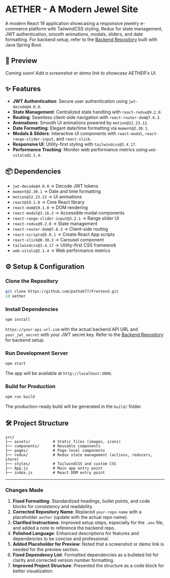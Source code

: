 # AETHER - A Modern Jewel Site

A modern React 19 application showcasing a responsive jewelry e-commerce platform with TailwindCSS styling, Redux for state management, JWT authentication, smooth animations, modals, sliders, and date formatting. For backend setup, refer to the [Backend Repository](https://github.com/pathak77/Backend) built with Java Spring Boot.

## 📸 Preview
*Coming soon! Add a screenshot or demo link to showcase AETHER's UI.*

## ✨ Features
- **JWT Authentication**: Secure user authentication using `jwt-decode@4.0.0`.
- **State Management**: Centralized state handling with `react-redux@9.2.0`.
- **Routing**: Seamless client-side navigation with `react-router-dom@7.6.3`.
- **Animations**: Smooth UI animations powered by `motion@12.23.12`.
- **Date Formatting**: Elegant date/time formatting via `moment@2.30.1`.
- **Modals & Sliders**: Interactive UI components with `react-modal`, `react-range-slider-input`, and `react-slick`.
- **Responsive UI**: Utility-first styling with `tailwindcss@3.4.17`.
- **Performance Tracking**: Monitor web performance metrics using `web-vitals@2.1.4`.

## 📦 Dependencies
- `jwt-decode@4.0.0` → Decode JWT tokens
- `moment@2.30.1` → Date and time formatting
- `motion@12.23.12` → UI animations
- `react@19.1.0` → Core React library
- `react-dom@19.1.0` → DOM rendering
- `react-modal@3.16.3` → Accessible modal components
- `react-range-slider-input@3.2.1` → Range slider UI
- `react-redux@9.2.0` → State management
- `react-router-dom@7.6.3` → Client-side routing
- `react-scripts@5.0.1` → Create React App scripts
- `react-slick@0.30.3` → Carousel component
- `tailwindcss@3.4.17` → Utility-first CSS framework
- `web-vitals@2.1.4` → Web performance metrics

## ⚙️ Setup & Configuration

### Clone the Repository
```bash
git clone https://github.com/pathak77/Frontend.git
cd aether
```

### Install Dependencies
```bash
npm install
```

`https://your-api-url.com` with the actual backend API URL and `your_jwt_secret` with your JWT secret key. Refer to the [Backend Repository](https://github.com/pathak77/Backend) for backend setup.

### Run Development Server
```bash
npm start
```
The app will be available at `http://localhost:3000`.

### Build for Production
```bash
npm run build
```
The production-ready build will be generated in the `build/` folder.

## 🛠 Project Structure
```
src/
├── assets/          # Static files (images, icons)
├── components/      # Reusable components
├── pages/           # Page-level components
├── redux/           # Redux state management (actions, reducers, store)
├── styles/          # TailwindCSS and custom CSS
├── App.js           # Main app entry point
├── index.js         # React DOM entry point
```

---

### Changes Made
1. **Fixed Formatting**: Standardized headings, bullet points, and code blocks for consistency and readability.
2. **Corrected Repository Name**: Replaced `your-repo-name` with a placeholder `aether` (update with the actual repo name).
3. **Clarified Instructions**: Improved setup steps, especially for the `.env` file, and added a note to reference the backend repo.
4. **Polished Language**: Enhanced descriptions for features and dependencies to be concise and professional.
5. **Added Placeholder for Preview**: Noted that a screenshot or demo link is needed for the preview section.
6. **Fixed Dependency List**: Formatted dependencies as a bulleted list for clarity and corrected version number formatting.
7. **Improved Project Structure**: Presented the structure as a code block for better visualization.
